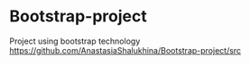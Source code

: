 # Bootstrap-project
Project using bootstrap technology
https://github.com/AnastasiaShalukhina/Bootstrap-project/src

